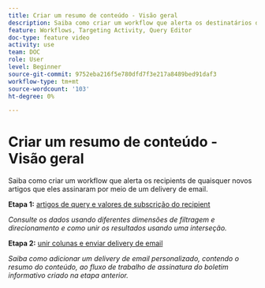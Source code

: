 ```yaml
---
title: Criar um resumo de conteúdo - Visão geral
description: Saiba como criar um workflow que alerta os destinatários de quaisquer novos artigos que eles assinaram por meio de um delivery de email.
feature: Workflows, Targeting Activity, Query Editor
doc-type: feature video
activity: use
team: DOC
role: User
level: Beginner
source-git-commit: 9752eba216f5e780dfd7f3e217a8489bed91daf3
workflow-type: tm+mt
source-wordcount: '103'
ht-degree: 0%

---
```


# Criar um resumo de conteúdo - Visão geral

Saiba como criar um workflow que alerta os recipients de quaisquer novos artigos que eles assinaram por meio de um delivery de email.

**Etapa 1:** [artigos de query e valores de subscrição do recipient](/help/tutorial-using-soap-apis/query-articles-and-recipient-subscription-values.md)

*Consulte os dados usando diferentes dimensões de filtragem e direcionamento e como unir os resultados usando uma interseção.*

**Etapa 2:** [unir colunas e enviar delivery de email](/help/tutorial-using-soap-apis/join-columns-and-send-automated-email-delivery.md)

*Saiba como adicionar um delivery de email personalizado, contendo o resumo do conteúdo, ao fluxo de trabalho de assinatura do boletim informativo criado na etapa anterior.*
